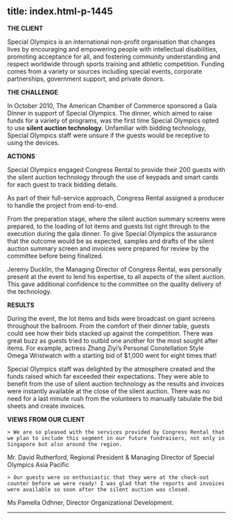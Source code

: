  title: index.html-p-1445
----------------------------------------------------------

**THE CLIENT**

Special Olympics is an international non-profit organisation that changes lives by encouraging and empowering people with intellectual disabilities, promoting acceptance for all, and fostering community understanding and respect worldwide through sports training and athletic competition. Funding comes from a variety or sources including special events, corporate partnerships, government support, and private donors.

**THE CHALLENGE**

In October 2010, The American Chamber of Commerce sponsored a Gala Dinner in support of Special Olympics. The dinner, which aimed to raise funds for a variety of programs, was the first time Special Olympics opted to use **silent auction technology.** Unfamiliar with bidding technology, Special Olympics staff were unsure if the guests would be receptive to using the devices.

**ACTIONS**

Special Olympics engaged Congress Rental to provide their 200 guests with the silent auction technology through the use of keypads and smart cards for each guest to track bidding details.

As part of their full-service approach, Congress Rental assigned a producer to handle the project from end-to-end.

From the preparation stage, where the silent auction summary screens were prepared, to the loading of lot items and guests list right through to the execution during the gala dinner. To give Special Olympics the assurance that the outcome would be as expected, samples and drafts of the silent auction summary screen and invoices were prepared for review by the committee before being finalized.

Jeremy Ducklin, the Managing Director of Congress Rental, was personally present at the event to lend his expertise, to all aspects of the silent auction. This gave additional confidence to the committee on the quality delivery of the technology.

**RESULTS**

During the event, the lot items and bids were broadcast on giant screens throughout the ballroom. From the comfort of their dinner table, guests could see how their bids stacked up against the competition. There was great buzz as guests tried to outbid one another for the most sought after items. For example, actress Zhang Ziyi’s Personal Constellation Style Omega Wristwatch with a starting bid of $1,000 went for eight times that!

Special Olympics staff was delighted by the atmosphere created and the funds raised which far exceeded their expectations. They were able to benefit from the use of silent auction technology as the results and invoices were instantly available at the close of the silent auction. There was no need for a last minute rush from the volunteers to manually tabulate the bid sheets and create invoices.

**VIEWS FROM OUR CLIENT**

	> We are so pleased with the services provided by Congress Rental that we plan to include this segment in our future fundraisers, not only in Singapore but also around the region.

Mr. David Rutherford, Regional President &amp; Managing Director of Special Olympics Asia Pacific

	> Our guests were so enthusiastic that they were at the check-out counter before we were ready! I was glad that the reports and invoices were available so soon after the silent auction was closed. 

Ms Pamella Odhner, Director Organizational Development.




----------------------------------------------------------
